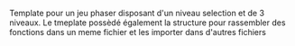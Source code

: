 Template pour un jeu phaser disposant d'un niveau selection et de 3 niveaux.
Le tmeplate possèdé également la structure pour rassembler des fonctions dans un meme fichier et les importer dans d'autres fichiers
